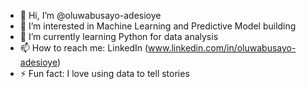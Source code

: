 - 👋 Hi, I’m @oluwabusayo-adesioye
- 👀 I’m interested in Machine Learning and Predictive Model building
- 🌱 I’m currently learning Python for data analysis
- 📫 How to reach me: LinkedIn (www.linkedin.com/in/oluwabusayo-adesioye)
- ⚡ Fun fact: I love using data to tell stories

<!---
oluwabusayo-adesioye/oluwabusayo-adesioye is a ✨ special ✨ repository because its `README.md` (this file) appears on your GitHub profile.
You can click the Preview link to take a look at your changes.
--->
